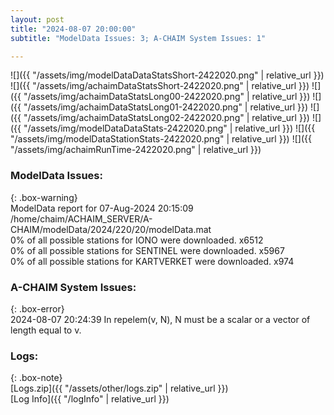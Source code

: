 ```yaml
---
layout: post
title: "2024-08-07 20:00:00"
subtitle: "ModelData Issues: 3; A-CHAIM System Issues: 1"

---
```


![]({{ "/assets/img/modelDataDataStatsShort-2422020.png" | relative_url }})
![]({{ "/assets/img/achaimDataStatsShort-2422020.png" | relative_url }})
![]({{ "/assets/img/achaimDataStatsLong00-2422020.png" | relative_url }})
![]({{ "/assets/img/achaimDataStatsLong01-2422020.png" | relative_url }})
![]({{ "/assets/img/achaimDataStatsLong02-2422020.png" | relative_url }})
![]({{ "/assets/img/modelDataDataStats-2422020.png" | relative_url }})
![]({{ "/assets/img/modelDataStationStats-2422020.png" | relative_url }})
![]({{ "/assets/img/achaimRunTime-2422020.png" | relative_url }})


### ModelData Issues:  
  
{: .box-warning}  
 ModelData report for 07-Aug-2024 20:15:09   
 /home/chaim/ACHAIM_SERVER/A-CHAIM/modelData/2024/220/20/modelData.mat   
 0% of all possible stations for IONO were downloaded. x6512   
 0% of all possible stations for SENTINEL were downloaded. x5967   
 0% of all possible stations for KARTVERKET were downloaded. x974   
  
### A-CHAIM System Issues:  
  
{: .box-error}  
2024-08-07 20:24:39 In repelem(v, N), N must be a scalar or a vector of length equal to v.  

### Logs:  
  
{: .box-note}  
[Logs.zip]({{ "/assets/other/logs.zip" | relative_url }})  
[Log Info]({{ "/logInfo" | relative_url }})  
